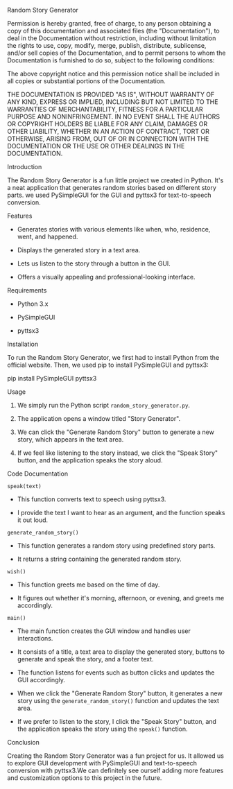  Random Story Generator



Permission is hereby granted, free of charge, to any person obtaining a copy of this documentation and associated files (the "Documentation"), to deal in the Documentation without restriction, including without limitation the rights to use, copy, modify, merge, publish, distribute, sublicense, and/or sell copies of the Documentation, and to permit persons to whom the Documentation is furnished to do so, subject to the following conditions:



The above copyright notice and this permission notice shall be included in all copies or substantial portions of the Documentation.



THE DOCUMENTATION IS PROVIDED "AS IS", WITHOUT WARRANTY OF ANY KIND, EXPRESS OR IMPLIED, INCLUDING BUT NOT LIMITED TO THE WARRANTIES OF MERCHANTABILITY, FITNESS FOR A PARTICULAR PURPOSE AND NONINFRINGEMENT. IN NO EVENT SHALL THE AUTHORS OR COPYRIGHT HOLDERS BE LIABLE FOR ANY CLAIM, DAMAGES OR OTHER LIABILITY, WHETHER IN AN ACTION OF CONTRACT, TORT OR OTHERWISE, ARISING FROM, OUT OF OR IN CONNECTION WITH THE DOCUMENTATION OR THE USE OR OTHER DEALINGS IN THE DOCUMENTATION.













 Introduction



The Random Story Generator is a fun little project we created in Python. It's a neat application that generates random stories based on different story parts. we used PySimpleGUI for the GUI and pyttsx3 for text-to-speech conversion.



 Features



- Generates stories with various elements like when, who, residence, went, and happened.

- Displays the generated story in a text area.

- Lets us listen to the story through a button in the GUI.

- Offers a visually appealing and professional-looking interface.



 Requirements



- Python 3.x

- PySimpleGUI

- pyttsx3





Installation



To run the Random Story Generator, we first had to install Python from the official website. Then, we used pip to install PySimpleGUI and pyttsx3:



pip install PySimpleGUI pyttsx3







Usage



1. We simply run the Python script `random_story_generator.py`.

2. The application opens a window titled "Story Generator".

3. We can click the "Generate Random Story" button to generate a new story, which appears in the text area.

4. If we feel like listening to the story instead, we click the "Speak Story" button, and the application speaks the story aloud.









Code Documentation



 `speak(text)`



- This function converts text to speech using pyttsx3.

- I provide the text I want to hear as an argument, and the function speaks it out loud.



`generate_random_story()`



- This function generates a random story using predefined story parts.

- It returns a string containing the generated random story.





`wish()`



- This function greets me based on the time of day.

- It figures out whether it's morning, afternoon, or evening, and greets me accordingly.



`main()`

- The main function creates the GUI window and handles user interactions.

- It consists of a title, a text area to display the generated story, buttons to generate and speak the story, and a footer text.

- The function listens for events such as button clicks and updates the GUI accordingly.

- When we click the "Generate Random Story" button, it generates a new story using the `generate_random_story()` function and updates the text area.

- If we prefer to listen to the story, I click the "Speak Story" button, and the application speaks the story using the `speak()` function.



 

Conclusion

Creating the Random Story Generator was a fun project for us. It allowed us to explore GUI development with PySimpleGUI and text-to-speech conversion with pyttsx3.We can definitely see ourself adding more features and customization options to this project in the future.

